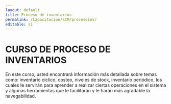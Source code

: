 ```yaml
---
layout: default
title: Proceso de inventarios
permalink: /Capacitacion/SCM/procesoinv/
editable: si
---
```


# CURSO DE PROCESO DE INVENTARIOS


En este curso, usted encontrará información más detallada sobre temas como: inventario cíclico, costeo, niveles de stock, inventario periódico, los cuales le servirán para aprender a realizar ciertas operaciones en el sistema y algunas herramientas que le facilitarán y le harán más agradable la navegabilidad.
